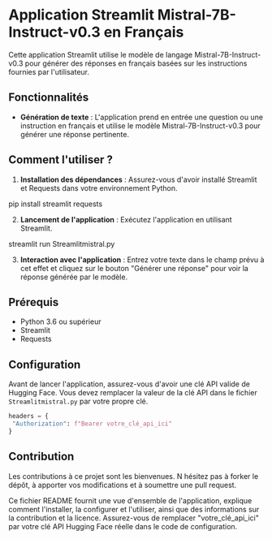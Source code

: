 # Application Streamlit Mistral-7B-Instruct-v0.3 en Français

Cette application Streamlit utilise le modèle de langage Mistral-7B-Instruct-v0.3 pour générer des réponses en français basées sur les instructions fournies par l'utilisateur.

## Fonctionnalités

- **Génération de texte** : L'application prend en entrée une question ou une instruction en français et utilise le modèle Mistral-7B-Instruct-v0.3 pour générer une réponse pertinente.

## Comment l'utiliser ?

1. **Installation des dépendances** : Assurez-vous d'avoir installé Streamlit et Requests dans votre environnement Python.

pip install streamlit requests

2. **Lancement de l'application** : Exécutez l'application en utilisant Streamlit.

streamlit run Streamlitmistral.py

3. **Interaction avec l'application** : Entrez votre texte dans le champ prévu à cet effet et cliquez sur le bouton "Générer une réponse" pour voir la réponse générée par le modèle.

## Prérequis

- Python 3.6 ou supérieur
- Streamlit
- Requests

## Configuration

Avant de lancer l'application, assurez-vous d'avoir une clé API valide de Hugging Face. Vous devez remplacer la valeur de la clé API dans le fichier `Streamlitmistral.py` par votre propre clé.

```python
headers = {
 "Authorization": f"Bearer votre_clé_api_ici"
}
```
## Contribution

Les contributions à ce projet sont les bienvenues. N hésitez pas à forker le dépôt, à apporter vos modifications et à soumettre une pull request.

Ce fichier README fournit une vue d'ensemble de l'application, explique comment l'installer, la configurer et l'utiliser, ainsi que des informations sur la contribution et la licence. Assurez-vous de remplacer "votre_clé_api_ici" par votre clé API Hugging Face réelle dans le code de configuration.
